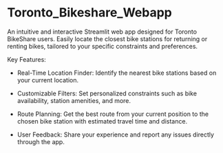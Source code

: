 # Toronto_Bikeshare_Webapp
An intuitive and interactive Streamlit web app designed for Toronto BikeShare users. Easily locate the closest bike stations for returning or renting bikes, tailored to your specific constraints and preferences.

Key Features:
- Real-Time Location Finder: Identify the nearest bike stations based on your current location.

- Customizable Filters: Set personalized constraints such as bike availability, station amenities, and more.

- Route Planning: Get the best route from your current position to the chosen bike station with estimated travel time and distance.

- User Feedback: Share your experience and report any issues directly through the app.
